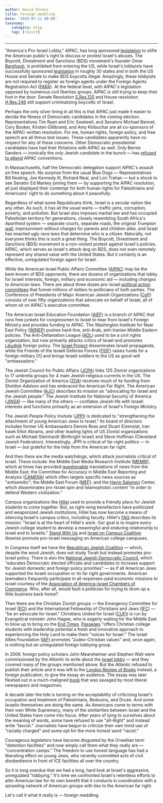 ```yaml
---
author: David Ehrens
title: Foreign meddling
date: '2019-07-11 08:00'
taxonomy:
   category: blog
   tag: [resist]
---
```

---
"America's Pro-Israel Lobby," AIPAC, has long sponsored [legislation](https://web.archive.org/web/20200812154710/https://www.aipac.org/learn/legislative-agenda/agenda-display/2019-oppose-boycotts-of-israel) to stifle the American public's right to discuss or protest Israel's abuses. The Boycott, Divestment and Sanctions (BDS) movement's founder Omar [Barghouti](https://www.timesofisrael.com/palestinian-bds-founder-omar-barghouti-denied-entry-to-us/), is prohibited from entering the US, while Israel's lobbyists have successfully sponsored [legislation](https://www.jewishvirtuallibrary.org/anti-bds-legislation) in roughly 30 states and in both the US House and Senate to make BDS boycotts illegal. Amazingly, these lobbyists are not required to register as foreign agents under the Foreign Agents Registration Act ([FARA](https://www.justice.gov/nsd-fara)). At the federal level, with AIPAC's legislation opposed by numerous civil liberties groups, AIPAC is still trying to keep their foot in the door. Senate Resolution [S.Res.120](https://www.congress.gov/bill/116th-congress/senate-resolution/120/text) and House resolution [H.Res.246](https://www.congress.gov/bill/116th-congress/house-resolution/246/text) still support criminalizing boycotts of Israel.

Perhaps the only silver lining in all this is that AIPAC just made it easier to decide the fitness of Democratic candidates in the coming election. Representatives Tim Ryan and Eric Swalwell, and Senators Michael Bennet, Cory Booker, Kirsten Gillibrand, and Amy Klobuchar are all co-sponsors of the AIPAC-written resolution. For me, human rights, foreign policy, and free speech are all litmus test issues. These candidates apparently have no respect for any of these concerns. Other Democratic presidential candidates have had their flirtations with AIPAC as well. Only Bernie Sanders — ironically the only Jewish candidate in the bunch — has [refused to attend](https://www.huffpost.com/entry/bernie-sanders-aipac-israel_n_56f072eae4b09bf44a9e34a1) AIPAC conventions.

In Massachusetts, half the Democratic delegation support AIPAC's assault on free speech. No surprise from the usual Blue Dogs — Representatives Bill Keating, Joe Kennedy III, Richard Neal, and Lori Trahan — but a shock to see Senator Ed Markey joining them — by supporting the AIPAC resolution, all just displayed their contempt for both human rights for Palestinians and Americans' right to do something about it peacefully.

Regardless of what some Republicans think, Israel is a secular nation like any other. As such, it has all the usual warts — traffic jams, corruption, poverty, and pollution. But Israel also imposes martial law and has occupied Palestinian territory for generations, closely resembling South Africa's *Apartheid* system — separate courts, separate roads, the original *Trumpian* [wall](https://www.btselem.org/separation_barrier), imprisonment without charges for parents and children alike, and Israel has enacted ugly race laws that determine who is a citizen. Naturally, not everyone thinks this is such a great thing. The Boycott, Divestment and Sanctions (BDS) movement is a non-violent protest against Israel's policies. AIPAC, which serves as Israel's attack dog on BDS, does not even remotely represent any shared value with the United States. But it certainly is an effective, unregulated foreign agent for Israel.

While the American Israel Public Affairs Committee ([AIPAC](https://web.archive.org/web/20200614081406/https://www.aipac.org/learn/legislative-agenda)) may be the best-known of BDS opponents, there are dozens of organizations that lobby for Israeli interests, foreign, military and economic aid — including *changes to American laws*. There are about three dozen pro-Israel [political action committees](https://www.opensecrets.org/pacs/industry.php?txt=Q05&cycle=2018) that funnel millions of dollars to politicians of both parties. The Conference of Presidents of Major American Jewish Organizations ([CoP](https://www.conferenceofpresidents.org/)) consists of over fifty organizations that advocate on behalf of Israel, all of whom sit on AIPAC's executive committee.

The American Israel Education Foundation ([AIEF](https://web.archive.org/web/20190401002820/https://www.milsteinff.org/supported-organizations/the-american-israel-education-foundation-aief/)) is a branch of AIPAC that runs free junkets for congressmen to Israel to hear from Israel's Foreign Ministry and provides funding to AIPAC. The Washington Institute for Near East Policy ([WINEP](https://www.washingtoninstitute.org/)) pushes hard-line, anti-Arab, anti-Iranian Middle Eastern policies. The Anti-Defamation League ([ADL](https://www.adl.org/what-we-do/israel)) used to be a civil rights organization, but now primarily attacks critics of Israel and promotes [Likudnik](https://www.timesofisrael.com/adl-deep-concern-about-flaws-in-iran-deal/) foreign policy. The [Israel Project](https://web.archive.org/web/20190901234158/https://www.theisraelproject.org/) disseminates Israeli propaganda, while the Friends of the Israeli Defense Forces ([FIDF](https://www.fidf.org/)) raises funds for a foreign military \[!!\] and brings Israeli soldiers to the US as good-will "ambassadors."

The Jewish Council for Public Affairs ([JCPA](https://www.jewishpublicaffairs.org/)) links 125 Zionist organizations to 17 umbrella groups for 4 main Jewish religious currents in the US. The Zionist Organization of America ([ZOA](https://rightweb.irc-online.org/profile/zionist_organization_of_america/)) receives much of its funding from Sheldon Adelson and has embraced the American Far Right. The American Jewish Committee ([AJC](https://www.ajc.org/)) describes its mission as "advocating for Israel and the Jewish people." The Jewish Institute for National Security of America ([JINSA](https://jinsa.org/)) — like many of the others — conflates Jewish life with Israeli interests and functions primarily as an extension of Israel's Foreign Ministry.

The Jewish People Policy Insitute ([JPPI](http://jppi.org.il/new/en/staff/board-members/)) is dedicated to "strengthening the attachment of young American Jews to Israel." Its board of directors includes former US Ambassadors Dennis Ross and Stuart Eizenstat, Iran hawk Elliot Abrams, and other leading lights of US Zionist organizations such as Michael Steinhardt (Birthright Israel) and Steve Hoffman (Cleveland Jewish Federation). Interestingly, JPPI is critical of far-right politics — In Israel — but grateful for the help from the American far right.

And then there are the media watchdogs, which attack journalists critical of Israel. These include: the Middle East Media Research Institute ([MEMRI](https://www.memri.org/)), which at times has provided [questionable](https://www.theguardian.com/world/2002/aug/12/worlddispatch.brianwhitaker) translations of news from the Middle East; the Committee for Accuracy in Middle East Reporting and Analysis ([CAMERA](https://www.camera.org/)) which often targets specific news sources as "antisemitic"; the Middle East Forum ([MEF](https://www.meforum.org/)); and the [Haym Salomon](https://web.archive.org/web/20201211102907/http://salomoncenter.org/) Center, which disseminates pro-Israel spin and Islamophobic content "in order to defend Western civilization."

Campus organizations like [Hillel](https://www.hillel.org/) used to provide a friendly place for Jewish students to come together. But, as right-wing benefactors have politicized and weaponized Jewish institutions, Hillel has now become a means of silencing Israel's campus critics, including faculty. Hillel's [FAQ](https://www.hillel.org/about/faqs) describes its mission: "Israel is at the heart of Hillel's work. Our goal is to inspire every Jewish college student to develop a meaningful and enduring relationship to Israel and to Israelis." [Stand With Us](https://www.standwithus.com/) and [Israel on Campus Coalition](https://israelcc.org/) likewise promote pro-Israel messaging on American college campuses.

In Congress itself we have the [Republican Jewish Coalition](http://www.rjchq.org/) — which, despite the word *Jewish*, does not study Torah but instead promotes pro-Israel policy. There is also the [National Jewish Democratic Council](https://www.njdc.org/), which "educates Democratic elected officials and candidates to increase support for Jewish domestic and foreign policy priorities" — as if all American Jews supported the Israeli occupation or its far right governments. American lawmakers frequently participate in all-expenses-paid economic missions to Israel courtesy of the [Association of America-Israel Chambers of Commerce](http://www.israeltrade.org/). Who, after all, would fault a politician for trying to drum up a little business back home?

Then there are the Christian Zionist groups — the Emergency Committee for Israel ([ECI](https://en.wikipedia.org/wiki/Emergency_Committee_for_Israel)) and the International Fellowship of Christians and Jews ([IFC](https://www.ifcj.org/act/advocate/)) — "be an advocate for Israel." Christians United for Israel ([CUFI](https://www.cufi.org/)) is run by Evangelical minister John Hagee, who is eagerly waiting for the Middle East to blow up to bring on the [End Times](https://www1.cbn.com/cbnnews/us/2017/july/hagees-end-times-warning-the-fuse-is-lit-every-prophetic-player-is-on-stage). [Passages](https://passagesisrael.org/about-us/) "offers Christian college students with leadership potential a fresh and innovative approach to experiencing the Holy Land to make them "voices for Israel." The Israel Allies Foundation ([IAF](https://israelallies.org/)) promotes "Judeo-Christian values" and, once again, is nothing but an unregulated foreign lobbying group.

In 2006. foreign policy scholars John Mearsheimer and Stephen Walt were commissioned by the *Atlantic* to write about the [Israel lobby](https://mearsheimer.uchicago.edu/pdfs/A0040.pdf) — and they covered many of the groups mentioned above. But the *Atlantic* refused to publish their article and it was left to the [London Review of Books](https://www.lrb.co.uk/v28/n06/john-mearsheimer/the-israel-lobby) instead, a foreign publication, to give the essay an audience. The essay was later fleshed out in a much-maligned [book](https://www.goodreads.com/book/show/224127.The_Israel_Lobby_and_U_S_Foreign_Policy) that was savaged by most liberal newspapers and magazines.

A decade later the tide is turning on the acceptability of criticizing Israel's occupation and treatment of Palestinians, Bedouins, and Druze. And some Israelis themselves are doing the same. As Americans come to terms with their own White Supremacy, many of the similarities between Israel and the United States have come into focus. After years of lying to ourselves about the meaning of words, some have refused to use "alt-Right" and instead write 'fascist." Journalists have begun to criticize their own timid use of "racially charged" and some opt for the more honest word "racist."

Courageous legislators have become disgusted by the Orwellian term "detention facilities" and now simply call them what they really are — "concentration camps." The freedom to use honest language has had a liberating effect on young Jews, who recently committed acts of civil disobedience in front of ICE facilities all over the country.

So it is long overdue that we had a long, hard look at Israel's aggressive, unregulated "lobbying." It's time we confronted Israel's relentless efforts to alter American law for its own benefit that it conducts in coordination with a sprawling network of American groups with ties to the American far right.

Let's call it what it really is — foreign meddling.
